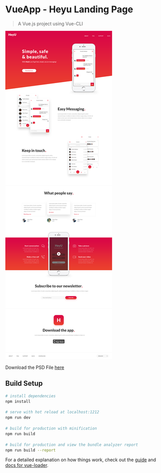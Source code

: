 # VueApp - Heyu Landing Page

> A Vue.js project using Vue-CLI

![Heyu](HeyU-Landing-Page.png)

Download the PSD File [here](https://symu.co/freebies/templates-4/heyu-psd-template/)

## Build Setup

``` bash
# install dependencies
npm install

# serve with hot reload at localhost:1212
npm run dev

# build for production with minification
npm run build

# build for production and view the bundle analyzer report
npm run build --report
```

For a detailed explanation on how things work, check out the [guide](http://vuejs-templates.github.io/webpack/) and [docs for vue-loader](http://vuejs.github.io/vue-loader).
